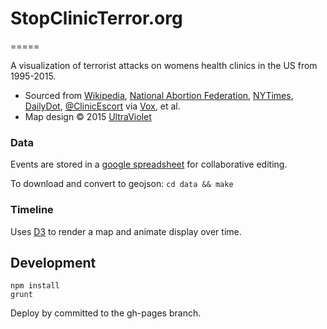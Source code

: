 # StopClinicTerror.org
=====

A visualization of terrorist attacks on womens health clinics in the US from 1995-2015.

* Sourced from [Wikipedia](https://en.wikipedia.org/wiki/Anti-abortion_violence#Murders), [National Abortion Federation](http://prochoice.org/education-and-advocacy/violence/violence-statistics-and-history/), [NYTimes](http://www.nytimes.com/interactive/2015/11/29/us/30abortion-clinic-violence.html), [DailyDot](http://www.dailydot.com/politics/history-anti-abortion-terrorism-violence-united-states/), [@ClinicEscort](https://storify.com/ClinicEscort/is100enough-how-many) via [Vox](http://www.vox.com/2015/12/1/9827886/abortion-clinic-attacks-mapped), et al.
* Map design &copy; 2015 [UltraViolet](http://weareultraviolet.org)

### Data
Events are stored in a [google spreadsheet](https://docs.google.com/spreadsheets/d/1g8oETfpKJVg1CFt5zSIS0vZdOt2lO0F6Fr8HCi84riw/edit#gid=0&vpid=A1) for collaborative editing.

To download and convert to geojson: `cd data && make`

### Timeline
Uses [D3](http://d3js.org) to render a map and animate display over time.

## Development
```
npm install
grunt
```

Deploy by committed to the gh-pages branch.